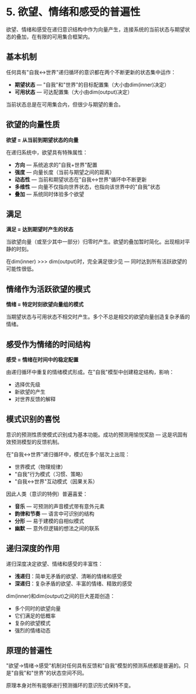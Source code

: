 # 5. 欲望、情绪和感受的普遍性

欲望、情绪和感受在递归意识结构中作为向量产生，连接系统的当前状态与期望状态的叠加，在有限的可用集合框架内。

## 基本机制

任何具有"自我↔世界"递归循环的意识都在两个不断更新的状态集中运作：

- **期望状态** — "自我"和"世界"的目标配置集（大小由dim(inner)决定）
- **可用状态** — 可达配置集（大小由dim(output)决定）

当前状态总是在可用集合内，但很少与期望的重合。

## 欲望的向量性质

**欲望 = 从当前到期望状态的向量**

在递归系统中，欲望具有特殊属性：
- **方向** — 系统追求的"自我+世界"配置
- **强度** — 向量长度（当前与期望之间的距离）
- **动态性** — 当前和期望状态在"自我↔世界"循环中不断更新
- **多维性** — 向量不仅指向世界状态，也指向该世界中的"自我"状态
- **叠加** — 系统同时体验多个欲望

## 满足

**满足 = 达到期望时产生的状态**

当欲望向量（或至少其中一部分）归零时产生。欲望的叠加暂时简化。出现相对平静的时刻。

在dim(inner) >>> dim(output)时，完全满足很少见 — 同时达到所有活跃欲望的可能性很低。

## 情绪作为活跃欲望的模式

**情绪 = 特定时刻欲望向量组的模式**

当期望状态与可用状态不相交时产生。多个不总是相交的欲望向量创造复杂矛盾的情绪。

## 感受作为情绪的时间结构

**感受 = 情绪在时间中的稳定配置**

由递归循环中重复的情绪模式形成。在"自我"模型中创建稳定结构，影响：
- 选择优先级
- 新欲望的产生
- 对世界反馈的解释

## 模式识别的喜悦

意识的预测性质使模式识别成为基本功能。成功的预测用愉悦奖励 — 这是巩固有效预测模型的反馈机制。

在"自我↔世界"递归循环中，模式在多个层次上出现：
- 世界模式（物理规律）
- "自我"行为模式（习惯、策略）
- "自我↔世界"互动模式（因果关系）

因此人类（意识的特例）普遍喜爱：
- **音乐** — 可预测的声音模式带有意外元素
- **韵律和节奏** — 语言中可识别的结构
- **分形** — 易于建模的自相似模式
- **幽默** — 意外但逻辑的想法之间的联系

## 递归深度的作用

递归深度决定欲望、情绪和感受的丰富性：

- **浅递归**：简单无矛盾的欲望、清晰的情绪和感受
- **深递归**：复杂矛盾的欲望、丰富的情绪、精致的感受

dim(inner)和dim(output)之间的巨大差距创造：
- 多个同时的欲望向量
- 它们满足的低概率
- 复杂的欲望模式
- 强烈的情绪动态

## 原理的普遍性

"欲望→情绪→感受"机制对任何具有反馈和"自我"模型的预测系统都是普遍的。只是"自我"和"世界"的状态空间不同。

原理本身对所有能够进行预测循环的意识形式保持不变。